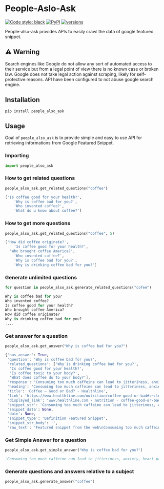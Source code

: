 # People-Aslo-Ask

[![Code style: black](https://img.shields.io/badge/code%20style-black-000000.svg)](https://github.com/python/black)
[![PyPI](https://img.shields.io/pypi/v/people_also_ask.svg)](https://pypi.org/project/people-also-ask)
[![versions](https://img.shields.io/pypi/pyversions/people_also_ask.svg)](https://github.com/lagranges/people_also_ask)

People-also-ask provides APIs to easily crawl the data of google featured snippet.

## ⚠ Warning
Search engines like Google do not allow any sort of automated access to their service but from a legal point of view there is no known case or broken law. Google does not take legal action against scraping, likely for self-protective reasons.
API have been configured to not abuse google search engine.

## Installation
```
pip install people_also_ask 
```

## Usage
Goal of ``people_also_ask`` is to provide simple and easy to use API for retrieving informations from Google Featured Snippet.

### Importing
```python
import people_also_ask
```

### How to get related questions 
```python
people_also_ask.get_related_questions("coffee")

['Is coffee good for your health?',
 	'Why is coffee bad for you?',
 	'Who invented coffee?',
	'What do u know about coffee?']
```

### How to get more questions
```python
people_also_ask.get_related_questions("coffee", 5)

['How did coffee originate?',
	'Is coffee good for your health?',
  'Who brought coffee America?',
	'Who invented coffee?',
	'Why is coffee bad for you?',
	'Why is drinking coffee bad for you?']
```

### Generate unlimited questions
```python
for question in people_also_ask.generate_related_questions("cofee")

Why is coffee bad for you?
Who invented coffee?
Is coffee good for your health?
Who brought coffee America?
How did coffee originate?
Why is drinking coffee bad for you?
....
```

### Get answer for a question
```python
people_also_ask.get_answer("Why is coffee bad for you?")

{'has_answer': True,
 'question': 'Why is coffee bad for you?',
 'related_questions': ['Why is drinking coffee bad for you?',
  'Is coffee good for your health?',
  'Is coffee toxic to your body?',
  'What does coffee do to your body?'],
 'response': 'Consuming too much caffeine can lead to jitteriness, anxiety, heart palpitations and even exacerbated panic attacks (34). If you are sensitive to caffeine and tend to become overstimulated, you may want to avoid coffee altogether. Another unwanted side effect is that it can disrupt sleep ( 35 ).Aug 30, 2018',
 'heading': 'Consuming too much caffeine can lead to jitteriness, anxiety, heart palpitations and even exacerbated panic attacks (34). If you are sensitive to caffeine and tend to become overstimulated, you may want to avoid coffee altogether. Another unwanted side effect is that it can disrupt sleep ( 35 ).Aug 30, 2018',
 'title': 'Coffee — Good or Bad? - Healthline',
 'link': 'https://www.healthline.com/nutrition/coffee-good-or-bad#:~:text=Consuming%20too%20much%20caffeine%20can,can%20disrupt%20sleep%20(%2035%20).',
 'displayed_link': 'www.healthline.com › nutrition › coffee-good-or-bad',
 'snippet_str': 'Consuming too much caffeine can lead to jitteriness, anxiety, heart palpitations and even exacerbated panic attacks (34). If you are sensitive to caffeine and tend to become overstimulated, you may want to avoid coffee altogether. Another unwanted side effect is that it can disrupt sleep ( 35 ).Aug 30, 2018\nwww.healthline.com › nutrition › coffee-good-or-bad\nhttps://www.healthline.com/nutrition/coffee-good-or-bad#:~:text=Consuming%20too%20much%20caffeine%20can,can%20disrupt%20sleep%20(%2035%20).\nCoffee — Good or Bad? - Healthline',
 'snippet_data': None,
 'date': None,
 'snippet_type': 'Definition Featured Snippet',
 'snippet_str_body': '',
 'raw_text': 'Featured snippet from the web\nConsuming too much caffeine can lead to jitteriness, anxiety, heart palpitations and even exacerbated panic attacks (34). If \nyou\n are sensitive to caffeine and tend to become overstimulated, \n may want to avoid \ncoffee\n altogether. Another unwanted side effect is that it can disrupt sleep ( 35 ).\nAug 30, 2018\nCoffee — Good or Bad? - Healthline\nwww.healthline.com\n › nutrition › coffee-good-or-bad'}
```

### Get Simple Answer for a question
```python
people_also_ask.get_simple_answer("Why is coffee bad for you?")

'Consuming too much caffeine can lead to jitteriness, anxiety, heart palpitations and even exacerbated panic attacks (34). If you are sensitive to caffeine and tend to become overstimulated, you may want to avoid coffee altogether. Another unwanted side effect is that it can disrupt sleep ( 35 ).Aug 30, 2018'
```


### Generate questions and answers relative to a subject
```python
people_also_ask.generate_answer("coffee")
```
